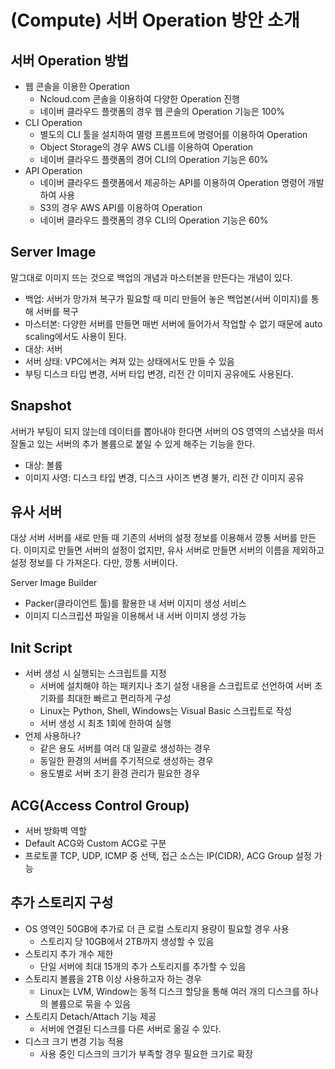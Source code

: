 # (Compute) 서버 Operation 방안 소개
## 서버 Operation 방법
- 웹 콘솔을 이용한 Operation
    - Ncloud.com 콘솔을 이용하여 다양한 Operation 진행
    - 네이버 클라우드 플랫폼의 경우 웹 콘솔의 Operation 기능은 100%
- CLI Operation
    - 별도의 CLI 툴을 설치하여 멸령 프롬프트에 명령어를 이용하여 Operation
    - Object Storage의 경우 AWS CLI를 이용하여 Operation
    - 네이버 클라우드 플랫폼의 경어 CLI의 Operation 기능은 60%
- API Operation
    - 네이버 클라우드 플랫폼에서 제공하는 API를 이용하여 Operation 명령어 개발하여 사용
    - S3의 경우 AWS API를 이용하여 Operation
    - 네이버 클라우드 플랫폼의 경우 CLI의 Operation 기능은 60%

## Server Image 
말그대로 이미지 뜨는 것으로 백업의 개념과 마스터본을 만든다는 개념이 있다.

- 백업: 서버가 망가져 복구가 필요할 때 미리 만들어 놓은 백업본(서버 이미지)를 통해 서버를 복구
- 마스터본: 다양한 서버를 만들면 매번 서버에 들어가서 작업할 수 없기 때문에 auto scaling에서도 사용이 된다.
- 대상: 서버
- 서버 상태: VPC에서는 켜져 있는 상태에서도 만들 수 있음
- 부팅 디스크 타입 변경, 서버 타입 변경, 리전 간 이미지 공유에도 사용된다.

## Snapshot
서버가 부팅이 되지 않는데 데이터를 뽑아내야 한다면 서버의 OS 영역의 스냅샷을 떠서 잘돌고 있는 서버의 추가 볼륨으로 붙일 수 있게 해주는 기능을 한다.

- 대상: 볼륨
- 이미지 사영: 디스크 타입 변경, 디스크 사이즈 변경 불가, 리전 간 이미지 공유

## 유사 서버
대상 서버
서버를 새로 만들 때 기존의 서버의 설정 정보를 이용해서 깡통 서버를 만든다. 이미지로 만들면 서버의 설정이 없지만, 유사 서버로 만들면 서버의 이름을 제외하고 설정 정보를 다 가져온다. 다만, 깡통 서버이다.

Server Image Builder
- Packer(클라이언트 툴)를 활용한 내 서버 이지미 생성 서비스
- 이미지 디스크립션 파일을 이용해서 내 서버 이미지 생성 가능

## Init Script
- 서버 생성 시 실행되는 스크립트를 지정
    - 서버에 설치해야 하는 패키지나 초기 설정 내용을 스크립트로 선언하여 서버 초기화를 최대한 빠르고 편리하게 구성
    - Linux는 Python, Shell, Windows는 Visual Basic 스크립트로 작성
    - 서버 생성 시 최초 1회에 한하여 실행
- 언제 사용하나?
    - 같은 용도 서버를 여러 대 일괄로 생성하는 경우
    - 동일한 환경의 서버를 주기적으로 생성하는 경우
    - 용도별로 서버 초기 환경 관리가 필요한 경우

## ACG(Access Control Group)
- 서버 방화벽 역할
- Default ACG와 Custom ACG로 구분
- 프로토콜 TCP, UDP, ICMP 중 선택, 접근 소스는 IP(CIDR), ACG Group 설정 가능

## 추가 스토리지 구성
- OS 영역인 50GB에 추가로 더 큰 로컬 스토리지 용량이 필요할 경우 사용
    - 스토리지 당 10GB에서 2TB까지 생성할 수 있음
- 스토리지 추가 개수 제한
    - 단일 서버에 최대 15개의 추가 스토리지를 추가할 수 있음
- 스토리지 볼륨을 2TB 이상 사용하고자 하는 경우
    - Linux는 LVM, Window는 동적 디스크 할당을 통해 여러 개의 디스크를 하나의 볼륨으로 묶을 수 있음
- 스토리지 Detach/Attach 기능 제공
    - 서버에 연결된 디스크를 다른 서버로 옮길 수 있다.
- 디스크 크기 변경 기능 적용
    - 사용 중인 디스크의 크기가 부족할 경우 필요한 크기로 확장